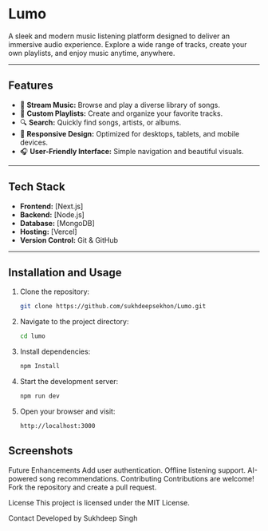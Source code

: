 
# Lumo

A sleek and modern music listening platform designed to deliver an immersive audio experience. Explore a wide range of tracks, create your own playlists, and enjoy music anytime, anywhere.

---

## Features

- 🎵 **Stream Music:** Browse and play a diverse library of songs.
- 📂 **Custom Playlists:** Create and organize your favorite tracks.
- 🔍 **Search:** Quickly find songs, artists, or albums.
- 🌟 **Responsive Design:** Optimized for desktops, tablets, and mobile devices.
- 🎧 **User-Friendly Interface:** Simple navigation and beautiful visuals.

---

## Tech Stack

- **Frontend:** [Next.js]
- **Backend:** [Node.js]
- **Database:** [MongoDB]
- **Hosting:** [Vercel]
- **Version Control:** Git & GitHub

---

## Installation and Usage

1. Clone the repository:
   ```bash
   git clone https://github.com/sukhdeepsekhon/Lumo.git

2. Navigate to the project directory:
   ```bash
   cd lumo

3. Install dependencies:
   ```bash
   npm Install
4. Start the development server:
   ```bash
   npm run dev
5. Open your browser and visit:
   ```bash
   http://localhost:3000

   
## Screenshots



Future Enhancements
Add user authentication.
Offline listening support.
AI-powered song recommendations.
Contributing
Contributions are welcome! Fork the repository and create a pull request.

License
This project is licensed under the MIT License.

Contact
Developed by Sukhdeep Singh
